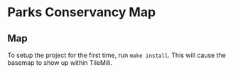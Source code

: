 # Parks Conservancy Map

## Map

To setup the project for the first time, run `make install`. This will cause
the basemap to show up within TileMill.
